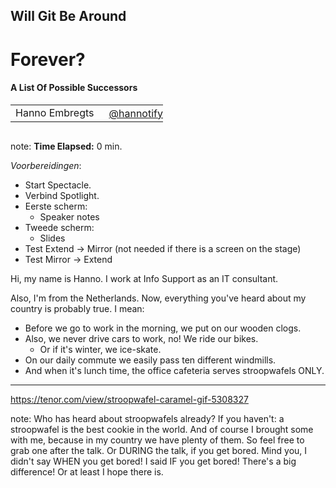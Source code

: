 <h2>Will Git Be Around</h2>
<h1>Forever?</h1>
<h4>A List Of Possible Successors</h4>
<table>
    <tr>
        <td style="vertical-align: middle;">Hanno Embregts</td>
        <td style="text-align: right;"><img width="20%" data-src="img/icons/twitter-white.png" class="no-background"/></td>
        <td style="vertical-align: middle; padding: 0 0 0 0"><a href="https://www.twitter.com/hannotify">@hannotify</a></td>
    </tr>
</table>
<img data-src="img/logos/luxoft-logo.png" width="15%" class="no-background"/>
<br/>

note:
**Time Elapsed:** 0 min.

*Voorbereidingen*:

* Start Spectacle.
* Verbind Spotlight.
* Eerste scherm:
  * Speaker notes
* Tweede scherm:
  * Slides
* Test Extend -> Mirror (not needed if there is a screen on the stage)
* Test Mirror -> Extend

Hi, my name is Hanno. 
I work at Info Support as an IT consultant.

Also, I'm from the Netherlands.
Now, everything you've heard about my country is probably true.
I mean:

* Before we go to work in the morning, we put on our wooden clogs.
* Also, we never drive cars to work, no! We ride our bikes.
  * Or if it's winter, we ice-skate.
* On our daily commute we easily pass ten different windmills.
* And when it's lunch time, the office cafeteria serves stroopwafels ONLY.

---

<!-- .slide: data-background-video="video/stroopwafel.mp4" data-background-video-muted="true" data-background-size="contain" data-background-video-loop="true" -->

<https://tenor.com/view/stroopwafel-caramel-gif-5308327> <!-- .element: class="attribution" -->

note:
Who has heard about stroopwafels already?
If you haven't: a stroopwafel is the best cookie in the world.
And of course I brought some with me, because in my country we have plenty of them.
So feel free to grab one after the talk.
Or DURING the talk, if you get bored.
Mind you, I didn't say WHEN you get bored!
I said IF you get bored!
There's a big difference!
Or at least I hope there is.
